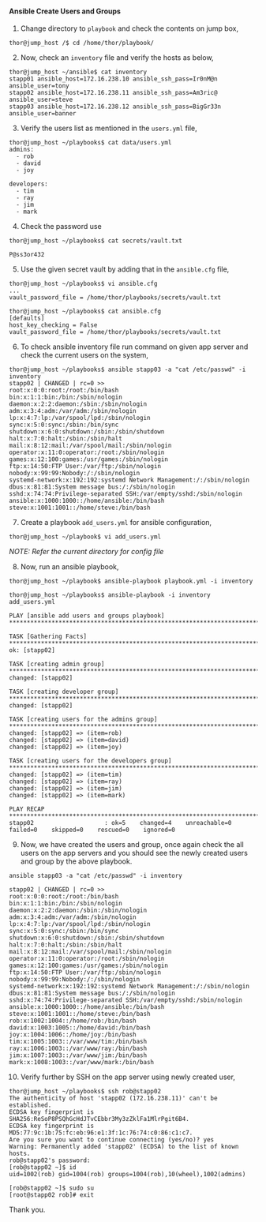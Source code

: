 #### Ansible Create Users and Groups

1. Change directory to `playbook` and check the contents on jump box,

```
thor@jump_host /$ cd /home/thor/playbook/
```

2. Now, check an `inventory` file and verify the hosts as below,

```
thor@jump_host ~/ansible$ cat inventory
stapp01 ansible_host=172.16.238.10 ansible_ssh_pass=Ir0nM@n ansible_user=tony
stapp02 ansible_host=172.16.238.11 ansible_ssh_pass=Am3ric@ ansible_user=steve
stapp03 ansible_host=172.16.238.12 ansible_ssh_pass=BigGr33n ansible_user=banner
```

3. Verify the users list as mentioned in the `users.yml` file,

```
thor@jump_host ~/playbooks$ cat data/users.yml 
admins:
  - rob
  - david
  - joy

developers:
  - tim
  - ray
  - jim
  - mark
```

4. Check the password use 

```
thor@jump_host ~/playbooks$ cat secrets/vault.txt 

P@ss3or432
```

5. Use the given secret vault by adding that in the `ansible.cfg` file,

```
thor@jump_host ~/playbooks$ vi ansible.cfg 
...
vault_password_file = /home/thor/playbooks/secrets/vault.txt

thor@jump_host ~/playbooks$ cat ansible.cfg 
[defaults]
host_key_checking = False
vault_password_file = /home/thor/playbooks/secrets/vault.txt
```

6. To check ansible inventory file run command on given app server and check the current users on the system,

```
thor@jump_host ~/playbooks$ ansible stapp03 -a "cat /etc/passwd" -i inventory
stapp02 | CHANGED | rc=0 >>
root:x:0:0:root:/root:/bin/bash
bin:x:1:1:bin:/bin:/sbin/nologin
daemon:x:2:2:daemon:/sbin:/sbin/nologin
adm:x:3:4:adm:/var/adm:/sbin/nologin
lp:x:4:7:lp:/var/spool/lpd:/sbin/nologin
sync:x:5:0:sync:/sbin:/bin/sync
shutdown:x:6:0:shutdown:/sbin:/sbin/shutdown
halt:x:7:0:halt:/sbin:/sbin/halt
mail:x:8:12:mail:/var/spool/mail:/sbin/nologin
operator:x:11:0:operator:/root:/sbin/nologin
games:x:12:100:games:/usr/games:/sbin/nologin
ftp:x:14:50:FTP User:/var/ftp:/sbin/nologin
nobody:x:99:99:Nobody:/:/sbin/nologin
systemd-network:x:192:192:systemd Network Management:/:/sbin/nologin
dbus:x:81:81:System message bus:/:/sbin/nologin
sshd:x:74:74:Privilege-separated SSH:/var/empty/sshd:/sbin/nologin
ansible:x:1000:1000::/home/ansible:/bin/bash
steve:x:1001:1001::/home/steve:/bin/bash
```

7. Create a playbook `add_users.yml` for ansible configuration,

```
thor@jump_host ~/playbook$ vi add_users.yml
```
*NOTE: Refer the current directory for config file*

8. Now, run an ansible playbook, 

```
thor@jump_host ~/playbook$ ansible-playbook playbook.yml -i inventory

thor@jump_host ~/playbooks$ ansible-playbook -i inventory add_users.yml

PLAY [ansible add users and groups playbook] *****************************************************************************************************************

TASK [Gathering Facts] ***************************************************************************************************************************************
ok: [stapp02]

TASK [creating admin group] **********************************************************************************************************************************
changed: [stapp02]

TASK [creating developer group] ******************************************************************************************************************************
changed: [stapp02]

TASK [creating users for the admins group] *******************************************************************************************************************
changed: [stapp02] => (item=rob)
changed: [stapp02] => (item=david)
changed: [stapp02] => (item=joy)

TASK [creating users for the developers group] ***************************************************************************************************************
changed: [stapp02] => (item=tim)
changed: [stapp02] => (item=ray)
changed: [stapp02] => (item=jim)
changed: [stapp02] => (item=mark)

PLAY RECAP ***************************************************************************************************************************************************
stapp02                    : ok=5    changed=4    unreachable=0    failed=0    skipped=0    rescued=0    ignored=0   
```

9. Now, we have created the users and group, once again check the all users on the app servers and you should see the newly created users and group by the above playbook.

```
ansible stapp03 -a "cat /etc/passwd" -i inventory

stapp02 | CHANGED | rc=0 >>
root:x:0:0:root:/root:/bin/bash
bin:x:1:1:bin:/bin:/sbin/nologin
daemon:x:2:2:daemon:/sbin:/sbin/nologin
adm:x:3:4:adm:/var/adm:/sbin/nologin
lp:x:4:7:lp:/var/spool/lpd:/sbin/nologin
sync:x:5:0:sync:/sbin:/bin/sync
shutdown:x:6:0:shutdown:/sbin:/sbin/shutdown
halt:x:7:0:halt:/sbin:/sbin/halt
mail:x:8:12:mail:/var/spool/mail:/sbin/nologin
operator:x:11:0:operator:/root:/sbin/nologin
games:x:12:100:games:/usr/games:/sbin/nologin
ftp:x:14:50:FTP User:/var/ftp:/sbin/nologin
nobody:x:99:99:Nobody:/:/sbin/nologin
systemd-network:x:192:192:systemd Network Management:/:/sbin/nologin
dbus:x:81:81:System message bus:/:/sbin/nologin
sshd:x:74:74:Privilege-separated SSH:/var/empty/sshd:/sbin/nologin
ansible:x:1000:1000::/home/ansible:/bin/bash
steve:x:1001:1001::/home/steve:/bin/bash
rob:x:1002:1004::/home/rob:/bin/bash
david:x:1003:1005::/home/david:/bin/bash
joy:x:1004:1006::/home/joy:/bin/bash
tim:x:1005:1003::/var/www/tim:/bin/bash
ray:x:1006:1003::/var/www/ray:/bin/bash
jim:x:1007:1003::/var/www/jim:/bin/bash
mark:x:1008:1003::/var/www/mark:/bin/bash
```

10. Verify further by SSH on the app server using newly created user,

```
thor@jump_host ~/playbooks$ ssh rob@stapp02
The authenticity of host 'stapp02 (172.16.238.11)' can't be established.
ECDSA key fingerprint is SHA256:ReSoP8PSQhGcHdJTvCEbbr3My3zZklFa1MlrPgit6B4.
ECDSA key fingerprint is MD5:77:9c:1b:75:fc:eb:96:e1:3f:1c:76:74:c0:86:c1:c7.
Are you sure you want to continue connecting (yes/no)? yes
Warning: Permanently added 'stapp02' (ECDSA) to the list of known hosts.
rob@stapp02's password: 
[rob@stapp02 ~]$ id
uid=1002(rob) gid=1004(rob) groups=1004(rob),10(wheel),1002(admins)

[rob@stapp02 ~]$ sudo su
[root@stapp02 rob]# exit
```

Thank you.
